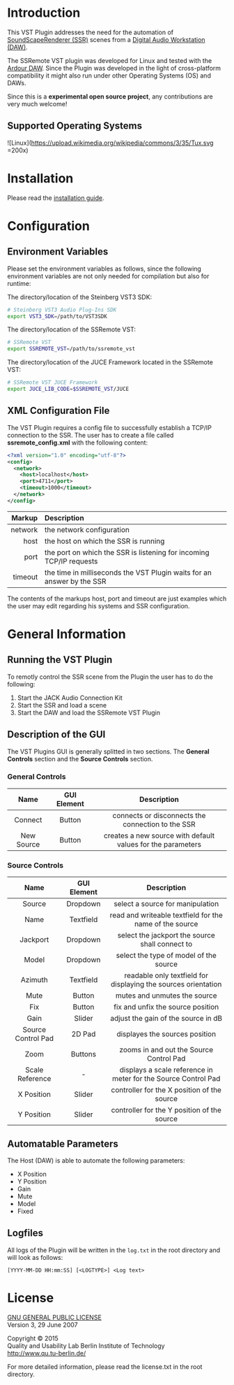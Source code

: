 # Introduction

This VST Plugin addresses the need for the automation of [SoundScapeRenderer (SSR)](http://spatialaudio.net/ssr/) scenes from a [Digital Audio Workstation (DAW)](https://en.wikipedia.org/wiki/Digital_audio_workstation).

The SSRemote VST plugin was developed for Linux and tested with the [Ardour DAW](http://ardour.org/). Since the Plugin was developed in the light of cross-platform compatibility it might also run under other Operating Systems (OS) and DAWs.

Since this is a <b>experimental open source project</b>, any contributions are very much welcome!

## Supported Operating Systems

![Linux](https://upload.wikimedia.org/wikipedia/commons/3/35/Tux.svg =200x)

# Installation

Please read the [installation guide](https://github.com/QULab/SSRemoteVST/blob/manual/INSTALLATION.md).

# Configuration

## Environment Variables

Please set the environment variables as follows, since the following environment variables are not only needed for compilation but also for runtime:

  The directory/location of the Steinberg VST3 SDK:
  
  ```bash
  # Steinberg VST3 Audio Plug-Ins SDK
  export VST3_SDK=/path/to/VST3SDK
  ```

  The directory/location of the SSRemote VST:

  ```bash
  # SSRemote VST
  export SSREMOTE_VST=/path/to/ssremote_vst
  ```

  The directory/location of the JUCE Framework located in the SSRemote VST:
  
  ```bash
  # SSRemote VST JUCE Framework
  export JUCE_LIB_CODE=$SSREMOTE_VST/JUCE
  ```

## XML Configuration File

The VST Plugin requires a config file to successfully establish a TCP/IP connection to the SSR. The user has to create a file called <b>ssremote_config.xml</b> with the following content: 

```XML
<?xml version="1.0" encoding="utf-8"?>
<config>
  <network>
    <host>localhost</host>
    <port>4711</port>
    <timeout>1000</timeout>
  </network>
</config>
```

| Markup | Description |
| ------:|:------------|
|network|the network configuration|
|host   |the host on which the SSR is running|
|port   |the port on which the SSR is listening for incoming TCP/IP requests|
|timeout|the time in milliseconds the VST Plugin waits for an answer by the SSR|

The contents of the markups host, port and timeout are just examples which the user may edit regarding his systems and SSR configuration.

# General Information

## Running the VST Plugin

To remotly control the SSR scene from the Plugin the user has to do the following:

1. Start the JACK Audio Connection Kit
2. Start the SSR and load a scene
3. Start the DAW and load the SSRemote VST Plugin

## Description of the GUI

The VST Plugins GUI is generally splitted in two sections. The <b>General Controls</b> section and the <b>Source Controls</b> section. 

### General Controls

|Name       |GUI Element|Description|
|:---------:|:---------:|:---------:|
|Connect    |Button     |connects or disconnects the connection to the SSR|
|New Source |Button     |creates a new source with default values for the parameters|

### Source Controls

|Name       |GUI Element|Description|
|:---------:|:---------:|:---------:|
|Source     |Dropdown   |select a source for manipulation|
|Name       |Textfield  |read and writeable textfield for the name of the source|
|Jackport   |Dropdown   |select the jackport the source shall connect to|
|Model      |Dropdown   |select the type of model of the source|
|Azimuth    |Textfield  |readable only textfield for displaying the sources orientation|
|Mute       |Button     |mutes and unmutes the source|
|Fix        |Button     |fix and unfix the source position|
|Gain       |Slider     |adjust the gain of the source in dB|
|Source Control Pad|2D Pad|displayes the sources position|
|Zoom       |Buttons    |zooms in and out the Source Control Pad|
|Scale Reference|-      |displays a scale reference in meter for the Source Control Pad|
|X Position |Slider     |controller for the X position of the source|
|Y Position |Slider     |controller for the Y position of the source|

## Automatable Parameters

The Host (DAW) is able to automate the following parameters:

+ X Position
+ Y Position
+ Gain
+ Mute
+ Model
+ Fixed

## Logfiles

All logs of the Plugin will be written in the ```log.txt``` in the root directory and will look as follows:

```
[YYYY-MM-DD HH:mm:SS] [<LOGTYPE>] <Log text>
```

# License

[GNU GENERAL PUBLIC LICENSE](http://www.gnu.org/licenses/gpl-3.0.de.html)<br/>
Version 3, 29 June 2007

Copyright © 2015<br/>
Quality and Usability Lab<br7/>
Berlin Institute of Technology<br/>
http://www.qu.tu-berlin.de/<br/>

For more detailed information, please read the license.txt in the root directory.
